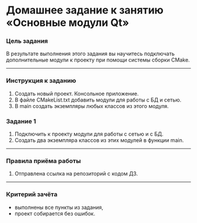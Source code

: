# Домашнее задание к занятию «Основные модули Qt»

### Цель задания

В результате выполнения этого задания вы научитесь подключать дополнительные модули к проекту при помощи системы сборки CMake. 

------

### Инструкция к заданию

1. Создать новый проект. Консольное приложение.
2. В файле CMakeList.txt добавить модули для работы с БД и сетью.
3. В main создать экземпляры любых классов из этого модуля.

### Задание 1

1. Подключить к проекту модули для работы с сетью и с БД.
2. Создать два экземпляра классов из этих модулей в функции main.

------

### Правила приёма работы

1. Отправлена ссылка на репозиторий с кодом ДЗ.

------

### Критерий зачёта

* выполнены все пункты из задания,
* проект собирается без ошибок.


